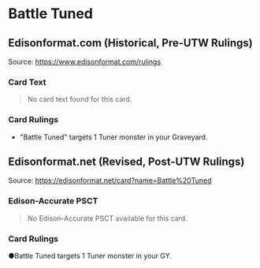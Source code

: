 # Battle Tuned

## Edisonformat.com (Historical, Pre-UTW Rulings)

Source: https://www.edisonformat.com/rulings

### Card Text

> No card text found for this card.

### Card Rulings

*   "Battle Tuned" targets 1 Tuner monster in your Graveyard.

## Edisonformat.net (Revised, Post-UTW Rulings)

Source: https://edisonformat.net/card?name=Battle%20Tuned

### Edison-Accurate PSCT

> No Edison-Accurate PSCT available for this card.

### Card Rulings

●Battle Tuned targets 1 Tuner monster in your GY.
            